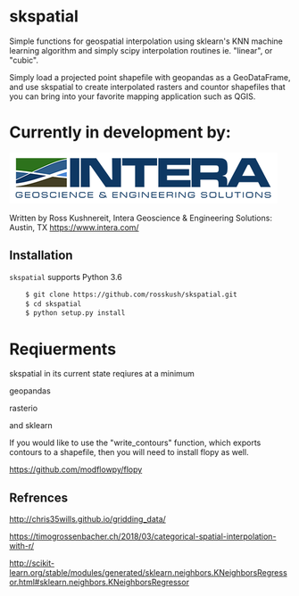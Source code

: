 
# skspatial
Simple functions for geospatial interpolation using sklearn's KNN machine learning algorithm and simply scipy interpolation routines ie. "linear", or "cubic". 

Simply load a projected point shapefile with geopandas as a GeoDataFrame, and use skspatial to create interpolated rasters and countor shapefiles that you can bring into your favorite mapping application such as QGIS.  

# Currently in development by:

![Alt text](docs/intera-logo-sm.png?raw=true "Title")

Written by Ross Kushnereit, Intera Geoscience & Engineering Solutions:
Austin, TX
https://www.intera.com/



## Installation

`skspatial` supports Python 3.6

```bash
    $ git clone https://github.com/rosskush/skspatial.git
    $ cd skspatial
    $ python setup.py install
```

# Reqiuerments

skspatial in its current state reqiures at a minimum 

geopandas

rasterio

and sklearn

If you would like to use the "write_contours" function, which exports contours to a shapefile, then you will need to install flopy as well.

https://github.com/modflowpy/flopy

## Refrences
http://chris35wills.github.io/gridding_data/

https://timogrossenbacher.ch/2018/03/categorical-spatial-interpolation-with-r/

http://scikit-learn.org/stable/modules/generated/sklearn.neighbors.KNeighborsRegressor.html#sklearn.neighbors.KNeighborsRegressor
